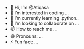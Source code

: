 - 👋 Hi, I’m @Atiqasa
- 👀 I’m interested in coding ...
- 🌱 I’m currently learning .python..
- 💞️ I’m looking to collaborate on ...
- 📫 How to reach me ...
- 😄 Pronouns: ...
- ⚡ Fun fact: ...

<!---
Atiqasa/Atiqasa is a ✨ special ✨ repository because its `README.md` (this file) appears on your GitHub profile.
You can click the Preview link to take a look at your changes.
--->
